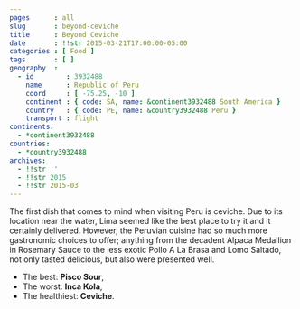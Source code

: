 ```yaml
---
pages      : all
slug       : beyond-ceviche
title      : Beyond Ceviche
date       : !!str 2015-03-21T17:00:00-05:00
categories : [ Food ]
tags       : [ ]
geography  :
  - id        : 3932488
    name      : Republic of Peru
    coord     : [ -75.25, -10 ]
    continent : { code: SA, name: &continent3932488 South America }
    country   : { code: PE, name: &country3932488 Peru }
    transport : flight
continents:
  - *continent3932488
countries:
  - *country3932488
archives:
  - !!str ''
  - !!str 2015
  - !!str 2015-03
---
```


The first dish that comes to mind when visiting Peru is ceviche. Due to its location near the water, Lima seemed like the best place to try it and it certainly delivered. However, the Peruvian cuisine had so much more gastronomic choices to offer; anything from the decadent Alpaca Medallion in Rosemary Sauce to the less exotic Pollo A La Brasa and Lomo Saltado, not only tasted delicious, but also were presented well.

* The best: **Pisco Sour**,
* The worst: **Inca Kola**,
* The healthiest: **Ceviche**.